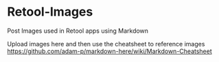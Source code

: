 # Retool-Images
Post Images used in Retool apps using Markdown


Upload images here and then use the cheatsheet to reference images
https://github.com/adam-p/markdown-here/wiki/Markdown-Cheatsheet

